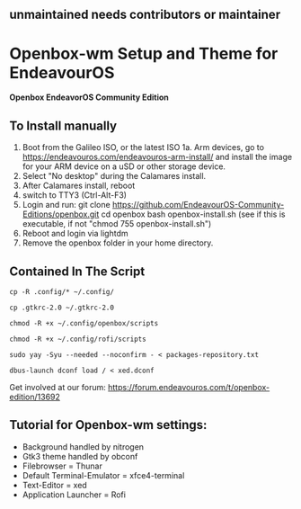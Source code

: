 ## unmaintained needs contributors or maintainer


# Openbox-wm Setup and Theme for EndeavourOS

**Openbox EndeavorOS Community Edition**

## To Install manually

  1. Boot from the Galileo ISO, or the latest ISO
     1a. Arm devices, go to https://endeavouros.com/endeavouros-arm-install/
         and install the image for your ARM device on a uSD or other storage device.
  2. Select "No desktop" during the Calamares install.
  3. After Calamares install, reboot
  4. switch to TTY3 (Ctrl-Alt-F3)
  5. Login and run:
     git clone https://github.com/EndeavourOS-Community-Editions/openbox.git
     cd openbox
     bash openbox-install.sh  (see if this is executable, if not "chmod 755 openbox-install.sh")
  6. Reboot and login via lightdm
  7. Remove the openbox folder in your home directory.

## Contained In The Script

    cp -R .config/* ~/.config/
    
    cp .gtkrc-2.0 ~/.gtkrc-2.0

    chmod -R +x ~/.config/openbox/scripts

    chmod -R +x ~/.config/rofi/scripts
    
    sudo yay -Syu --needed --noconfirm - < packages-repository.txt

    dbus-launch dconf load / < xed.dconf

Get involved at our forum: https://forum.endeavouros.com/t/openbox-edition/13692


## Tutorial for Openbox-wm settings:

  -  Background handled by nitrogen
  -  Gtk3 theme handled by obconf
  -  Filebrowser = Thunar
  -  Default Terminal-Emulator = xfce4-terminal
  -  Text-Editor = xed
  -  Application Launcher = Rofi
